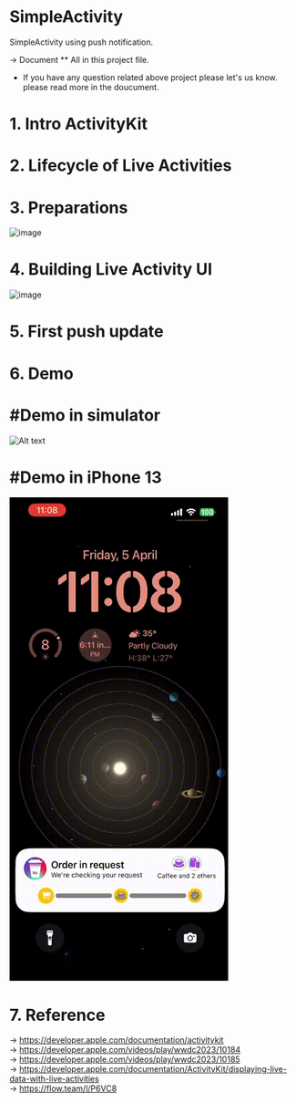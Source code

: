 # SimpleActivity
SimpleActivity using push notification.

 -> Document
** All in this project file.
* If you have any question related above project please let's us know. please read more in the doucument.

# 1. Intro ActivityKit
# 2. Lifecycle of Live Activities
# 3. Preparations<br />
<img width="683" alt="image" src="https://github.com/NemSothea/SimpleActivity/assets/17895030/0a34a640-818d-40d0-a4a5-abab12dfb45e"><br />
# 4. Building Live Activity UI<br />
 <img width="1523" alt="image" src="https://github.com/NemSothea/SimpleActivity/assets/17895030/bac6af20-2089-42e9-bf50-ed168b04a319"><br />
# 5. First push update<br />
# 6. Demo<br />
   
# #Demo in simulator
![Alt text](https://github.com/NemSothea/SimpleActivity/blob/main/DemoSimulatorApp.gif)

# #Demo in iPhone 13
![](https://github.com/NemSothea/SimpleActivity/blob/main/Demo.gif)

# 7. Reference
   
-> https://developer.apple.com/documentation/activitykit<br />
-> https://developer.apple.com/videos/play/wwdc2023/10184<br />
-> https://developer.apple.com/videos/play/wwdc2023/10185<br />
-> https://developer.apple.com/documentation/ActivityKit/displaying-live-data-with-live-activities<br />
-> https://flow.team/l/P6VC8

